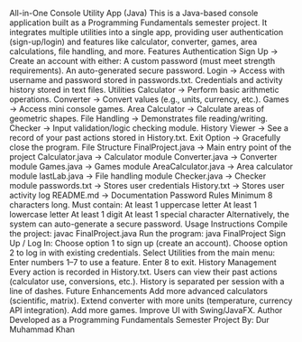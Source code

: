 All-in-One Console Utility App (Java)
This is a Java-based console application built as a Programming Fundamentals semester project.
It integrates multiple utilities into a single app, providing user authentication (sign-up/login) and features like calculator, converter, games, area calculations, file handling, and more.
Features
Authentication
Sign Up → Create an account with either:
A custom password (must meet strength requirements).
An auto-generated secure password.
Login → Access with username and password stored in passwords.txt.
Credentials and activity history stored in text files.
Utilities
Calculator → Perform basic arithmetic operations.
Converter → Convert values (e.g., units, currency, etc.).
Games → Access mini console games.
Area Calculator → Calculate areas of geometric shapes.
File Handling → Demonstrates file reading/writing.
Checker → Input validation/logic checking module.
History Viewer → See a record of your past actions stored in History.txt.
Exit Option → Gracefully close the program.
File Structure
FinalProject.java → Main entry point of the project
Calculator.java → Calculator module
Converter.java → Converter module
Games.java → Games module
AreaCalculator.java → Area calculator module
lastLab.java → File handling module
Checker.java → Checker module
passwords.txt → Stores user credentials
History.txt → Stores user activity log
README.md → Documentation
Password Rules
Minimum 8 characters long.
Must contain:
At least 1 uppercase letter
At least 1 lowercase letter
At least 1 digit
At least 1 special character
Alternatively, the system can auto-generate a secure password.
Usage Instructions
Compile the project:
javac FinalProject.java
Run the program:
java FinalProject
Sign Up / Log In:
Choose option 1 to sign up (create an account).
Choose option 2 to log in with existing credentials.
Select Utilities from the main menu:
Enter numbers 1–7 to use a feature.
Enter 8 to exit.
History Management
Every action is recorded in History.txt.
Users can view their past actions (calculator use, conversions, etc.).
History is separated per session with a line of dashes.
Future Enhancements
Add more advanced calculators (scientific, matrix).
Extend converter with more units (temperature, currency API integration).
Add more games.
Improve UI with Swing/JavaFX.
Author
Developed as a Programming Fundamentals Semester Project
By: Dur Muhammad Khan

